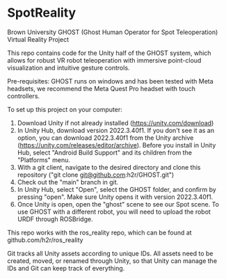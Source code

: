 # SpotReality
Brown University GHOST (Ghost Human Operator for Spot Teleoperation) Virtual Reality Project

This repo contains code for the Unity half of the GHOST system, which allows for robust VR robot teleoperation with immersive point-cloud visualization and intuitive gesture controls. 

Pre-requisites:
GHOST runs on windows and has been tested with Meta headsets, we recommend the Meta Quest Pro headset with touch controllers.


To set up this project on your computer:
1. Download Unity if not already installed (https://unity.com/download)
2. In Unity Hub, download version 2022.3.40f1. If you don't see it as an option, you can download 2022.3.40f1 from the Unity archive (https://unity.com/releases/editor/archive). Before you install in Unity Hub, select "Android Build Support" and its children from the "Platforms" menu.
3. With a git client, navigate to the desired directory and clone this repository ("git clone git@github.com:h2r/GHOST.git")
4. Check out the "main" branch in git.
5. In Unity Hub, select "Open", select the GHOST folder, and confirm by pressing "open". Make sure Unity opens it with version 2022.3.40f1.
6. Once Unity is open, open the "ghost" scene to see our Spot scene. To use GHOST with a different robot, you will need to upload the robot URDF through ROSBridge. 

This repo works with the ros\_reality repo, which can be found at github.com/h2r/ros\_reality

Git tracks all Unity assets according to unique IDs. All assets need to be created, moved, or renamed through Unity, so that Unity can manage the IDs and Git can keep track of everything.
